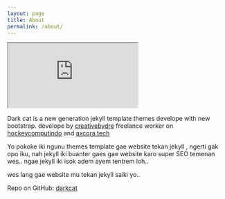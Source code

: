 ```yaml
---
layout: page
title: About
permalink: /about/
---
```


<div class="ratio ratio-21x9">
  <iframe src="https://www.youtube.com/embed/7E-uPPqSrVg" title="New jekyll template" allowfullscreen></iframe>
</div>

Dark cat is a new generation jekyll template themes develope with new bootstrap. develope by [creativebydre](https://creativebydre.vercel.app) freelance worker on [hockeycomputindo](https://www.hockeycomputindo.com) and [axcora tech](https://axcora.com)

Yo pokoke iki ngunu themes template gae website tekan jekyll , ngerti gak opo iku, nah jekyll iki buanter gaes gae website karo super SEO temenan wes.. ngae jekyll iki isok adem ayem tentrem loh..

wes lang gae website mu tekan jekyll saiki yo..

Repo on GitHub:
[darkcat](https://github.com/mesinkasir/darkcat)

